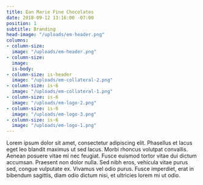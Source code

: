 ```yaml
---
title: Ean Marie Fine Chocolates
date: 2018-09-12 13:16:00 -07:00
position: 1
subtitle: Branding
head-image: "/uploads/em-header.png"
columns:
- column-size: 
  image: "/uploads/em-header.png"
- column-size: 
  image: 
  is-body: 
- column-size: is-header
  image: "/uploads/em-collateral-2.png"
- column-size: is-6
  image: "/uploads/em-collateral-1.png"
- column-size: is-6
  image: "/uploads/em-logo-2.png"
- column-size: is-6
  image: "/uploads/em-logo-3.png"
- column-size: is-6
  image: "/uploads/em-logo-1.png"
---
```


Lorem ipsum dolor sit amet, consectetur adipiscing elit. Phasellus et lacus eget leo blandit maximus ut sed lacus. Morbi rhoncus volutpat convallis. Aenean posuere vitae mi nec feugiat. Fusce euismod tortor vitae dui dictum accumsan. Praesent non dolor nulla. Sed nibh eros, vehicula vitae purus sed, congue vulputate ex. Vivamus vel odio purus. Fusce imperdiet, erat in bibendum sagittis, diam odio dictum nisi, et ultricies lorem mi ut odio.